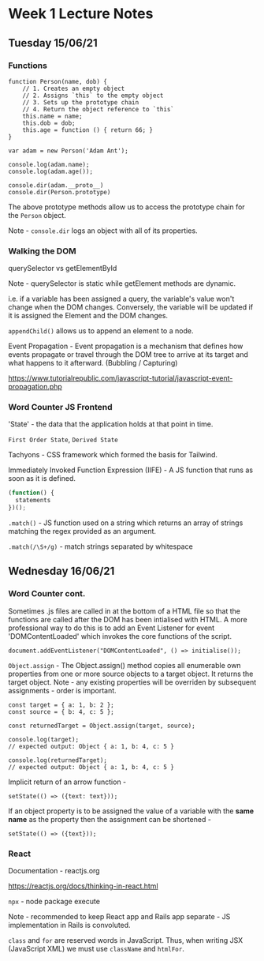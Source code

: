 # Week 1 Lecture Notes

## Tuesday 15/06/21

### Functions

```
function Person(name, dob) {
	// 1. Creates an empty object
	// 2. Assigns `this` to the empty object
	// 3. Sets up the prototype chain
	// 4. Return the object reference to `this`
	this.name = name;
	this.dob = dob;
	this.age = function () { return 66; }
}

var adam = new Person('Adam Ant');

console.log(adam.name);
console.log(adam.age());

```

```
console.dir(adam.__proto__)
console.dir(Person.prototype)
```
The above prototype methods allow us to access the prototype chain for the `Person` object.

Note - `console.dir` logs an object with all of its properties.

### Walking the DOM

querySelector vs getElementById

Note - querySelector is static while getElement methods are dynamic.

i.e. if a variable has been assigned a query, the variable's value won't change when the DOM changes.
Conversely, the variable will be updated if it is assigned the Element and the DOM changes.

`appendChild()` allows us to append an element to a node.

Event Propagation - Event propagation is a mechanism that defines how events propagate or travel through the DOM tree to arrive at its target and what happens to it afterward.
(Bubbling / Capturing)

https://www.tutorialrepublic.com/javascript-tutorial/javascript-event-propagation.php

### Word Counter JS Frontend

'State' - the data that the application holds at that point in time.

`First Order State`, `Derived State`

Tachyons - CSS framework which formed the basis for Tailwind.

Immediately Invoked Function Expression (IIFE) - A JS function that runs as soon as it is defined.

``` JavaScript
(function() {
  statements
})();
```

`.match()` - JS function used on a string which returns an array of strings matching the regex provided as an argument.

`.match(/\S+/g)` - match strings separated by whitespace

## Wednesday 16/06/21

### Word Counter cont.

Sometimes .js files are called in at the bottom of a HTML file so that the functions are called after the DOM has been intialised with HTML.
A more professional way to do this is to add an Event Listener for event 'DOMContentLoaded' which invokes the core functions of the script.

```
document.addEventListener("DOMContentLoaded", () => initialise());
```

`Object.assign` - The Object.assign() method copies all enumerable own properties from one or more source objects to a target object. It returns the target object.
Note - any existing properties will be overriden by subsequent assignments - order is important.

```
const target = { a: 1, b: 2 };
const source = { b: 4, c: 5 };

const returnedTarget = Object.assign(target, source);

console.log(target);
// expected output: Object { a: 1, b: 4, c: 5 }

console.log(returnedTarget);
// expected output: Object { a: 1, b: 4, c: 5 }
```

Implicit return of an arrow function - 

```
setState(() => ({text: text}));
```

If an object property is to be assigned the value of a variable with the **same name** as the property then the assignment can be shortened -

```
setState(() => ({text}));
```

### React

Documentation - reactjs.org

https://reactjs.org/docs/thinking-in-react.html

`npx` - node package execute

Note - recommended to keep React app and Rails app separate - JS implementation in Rails is convoluted.

`class` and `for` are reserved words in JavaScript.
Thus, when writing JSX (JavaScript XML) we must use `className` and `htmlFor`.

